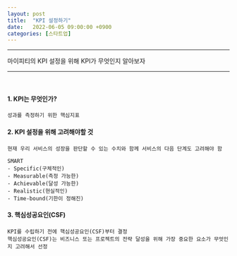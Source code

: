 ```yaml
---
layout: post
title:  "KPI 설정하기"
date:   2022-06-05 09:00:00 +0900
categories: [스타트업]
---
```


* * *
마이피티의 KPI 설정을 위해 KPI가 무엇인지 알아보자
* * *
<br/>

#### 1. KPI는 무엇인가?
```
성과를 측정하기 위한 핵심지표  
```

#### 2. KPI 설정을 위해 고려해야할 것 
```
현재 우리 서비스의 성장을 판단할 수 있는 수치와 함께 서비스의 다음 단계도 고려해야 함

SMART
- Specific(구체적인)
- Measurable(측정 가능한)
- Achievable(달성 가능한)
- Realistic(현실적인)
- Time-bound(기한이 정해진)
```

#### 3. 핵심성공요인(CSF) 
```
KPI를 수립하기 전에 핵심성공요인(CSF)부터 결정
핵심성공요인(CSF)는 비즈니스 또는 프로젝트의 전략 달성을 위해 가장 중요한 요소가 무엇인지 고려해서 선정 
```
